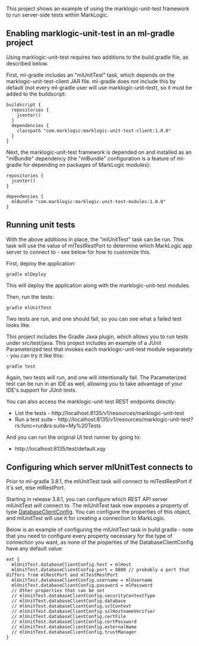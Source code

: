 This project shows an example of using the marklogic-unit-test framework to run server-side tests within MarkLogic.

## Enabling marklogic-unit-test in an ml-gradle project 

Using marklogic-unit-test requires two additions to the build.gradle file, as described below.

First, ml-gradle includes an "mlUnitTest" task, which depends on the marklogic-unit-test-client JAR file. ml-gradle does not
include this by default (not every ml-gradle user will use marklogic-unit-test), so it must be added to the buildscript:

    buildscript {
      repositories {
        jcenter()
      }
      dependencies {
        classpath "com.marklogic:marklogic-unit-test-client:1.0.0"
      }
    }

Next, the marklogic-unit-test framework is depended on and installed as an "mlBundle" dependency (the "mlBundle" configuration
is a feature of ml-gradle for depending on packages of MarkLogic modules):

    repositories {
      jcenter()
    }
      
    dependencies {
      mlBundle "com.marklogic:marklogic-unit-test-modules:1.0.0"
    }

## Running unit tests

With the above additions in place, the "mlUnitTest" task can be run. This task will use the value of mlTestRestPort to 
determine which MarkLogic app server to connect to - see below for how to customize this. 

First, deploy the application:

    gradle mlDeploy
    
This will deploy the application along with the marklogic-unit-test modules.

Then, run the tests:

    gradle mlUnitTest

Two tests are run, and one should fail, so you can see what a failed test looks like. 

This project includes the Gradle Java plugin, which allows you to run tests under src/test/java. This project includes
an example of a JUnit Parameterized test that invokes each marklogic-unit-test module separately - you can try it like this:

    gradle test

Again, two tests will run, and one will intentionally fail. The Parameterized test can be run in an IDE as well, allowing
you to take advantage of your IDE's support for JUnit tests.

You can also access the marklogic-unit-test REST endpoints directly:

- List the tests - http://localhost:8135/v1/resources/marklogic-unit-test
- Run a test suite - http://localhost:8135/v1/resources/marklogic-unit-test?rs:func=run&rs:suite=My%20Tests

And you can run the original UI test runner by going to:

- http://localhost:8135/test/default.xqy

## Configuring which server mlUnitTest connects to 

Prior to ml-gradle 3.8.1, the mlUnitTest task will connect to mlTestRestPort if it's set, else mlRestPort. 

Starting in release 3.8.1, you can configure which REST API server mlUnitTest will connect to. The mlUnitTest task now
exposes a property of type [DatabaseClientConfig](https://github.com/marklogic-community/ml-javaclient-util/blob/master/src/main/java/com/marklogic/client/ext/DatabaseClientConfig.java). 
You can configure the properties of this object, and mlUnitTest will use it for creating a connection to MarkLogic. 

Below is an example of configuring the mlUnitTest task in build.gradle - note that you need to configure every property necessary for the type of connection you want, as 
none of the properties of the DatabaseClientConfig have any default value:

```
ext {
  mlUnitTest.databaseClientConfig.host = mlHost
  mlUnitTest.databaseClientConfig.port = 8880 // probably a port that differs from mlRestPort and mlTestRestPort
  mlUnitTest.databaseClientConfig.username = mlUsername
  mlUnitTest.databaseClientConfig.password = mlPassword
  // Other properties that can be set
  // mlUnitTest.databaseClientConfig.securityContextType
  // mlUnitTest.databaseClientConfig.database
  // mlUnitTest.databaseClientConfig.sslContext
  // mlUnitTest.databaseClientConfig.sslHostnameVerifier
  // mlUnitTest.databaseClientConfig.certFile
  // mlUnitTest.databaseClientConfig.certPassword 
  // mlUnitTest.databaseClientConfig.externalName
  // mlUnitTest.databaseClientConfig.trustManager
}
```
